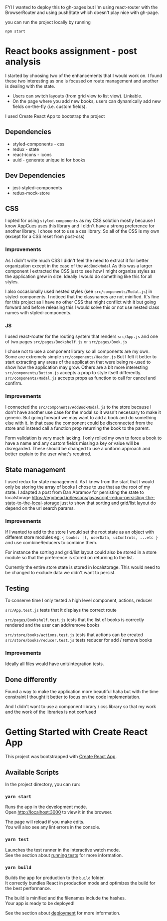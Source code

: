 FYI I wanted to deploy this to gh-pages but I'm using react-router with the BrowserRouter and
using pushState which doesn't play nice with gh-page.

you can run the project locally by running

`npm start`

# React books assignment - post analysis

I started by choosing two of the enhancements that I would work on. I found these two interesting
as one is focused on route management and another is dealing with the state.

- Users can switch layouts (from grid view to list view). Linkable.
- On the page where you add new books, users can dynamically add new fields on-the-fly
  (i.e. custom fields).

I used Create React App to bootstrap the project

## Dependencies

- styled-components - css
- redux - state
- react-icons - icons
- uuid - generate unique id for books

## Dev Dependencies

- jest-styled-components
- redux-mock-store

## CSS

I opted for using `styled-components` as my CSS solution mostly because I know AppCues uses this library
and I didn't have a strong preference for another library. I chose not to use a css library.
So all of the CSS is my own (except for a CSS reset from post-css)

### Improvements

As I didn't write much CSS I didn't feel the need to extract it for better organization except in the case of the `AddBookModal`
As this was a larger component I extracted the CSS just to see how I might organize styles as the application grew in size. Ideally
I would do something like this for all styles.

I also occasionally used nested styles (see `src/components/Modal.js`) in styled-components. I noticed that the classnames are not
minified. It's fine for this project as I have no other CSS that might conflict with it but going forward and before releasing this
I would solve this or not use nested class names with styled-components.

### JS

I used react-router for the routing system that renders `src/App.js` and one of two pages `src/pages/Bookshelf.js` or `src/pages/Book.js`

I chose not to use a component library so all components are my own. Some are extremely simple `src/components/Header.js` But I felt
it better to start extracting any areas of the application that were being re-used to show how the application may grow.
Others are a bit more interesting `src/components/Button.js` accepts a prop to style itself differently. `src/components/Modal.js`
accepts props as function to call for cancel and confirm.

### Improvements

I connected the `src/components/AddBookModal.js` to the store because I don't have another use case for the modal so it wasn't necessary
to make it generic. But going forward we may want to add a book and do something else with it. In that case the component could be disconnected
from the store and instead call a function prop returning the book to the parent.

Form validation is very much lacking. I only rolled my own to force a book to have a name and any custom fields missing a key or value
will be disregarded. These should be changed to use a uniform approach and better explain to the user what's required.

## State management

I used redux for state management. As I knew from the start that I would only be storing the array of books I
chose to use that as the root of my state. I adapted a post from Dan Abramov for persisting the state to localstorage
https://egghead.io/lessons/javascript-redux-persisting-the-state-to-the-local-storage
just to show that sorting and grid/list layout do depend on the url search params.

### Improvements

If I wanted to add to the store I would set the root state as an object with different store modules
eg: `{ books: [], userData, uiControls, ...etc }`
and use combineReducers to combine them.

For instance the sorting and grid/list layout could also be stored in a store module so that the preference is stored
on returning to the list.

Currently the entire store state is stored in localstorage. This would need to be changed to exclude
data we didn't want to persist.

## Testing

To conserve time I only tested a high level component, actions, reducer

`src/App.test.js` tests that it displays the correct route

`src/pages/Bookshelf.test.js` tests that the list of books is correctly rendered and the user can add/remove books

`src/store/books/actions.test.js` tests that actions can be created
`src/store/books/reducer.test.js` tests reducer for add / remove books

### Improvements

Ideally all files would have unit/integration tests.

## Done differently

Found a way to make the application more beautiful haha
but with the time constraint I thought it better to focus on the code implementation.

And I didn't want to use a component library / css library
so that my work and the work of the libraries is not confused

# Getting Started with Create React App

This project was bootstrapped with [Create React App](https://github.com/facebook/create-react-app).

## Available Scripts

In the project directory, you can run:

### `yarn start`

Runs the app in the development mode.\
Open [http://localhost:3000](http://localhost:3000) to view it in the browser.

The page will reload if you make edits.\
You will also see any lint errors in the console.

### `yarn test`

Launches the test runner in the interactive watch mode.\
See the section about [running tests](https://facebook.github.io/create-react-app/docs/running-tests) for more information.

### `yarn build`

Builds the app for production to the `build` folder.\
It correctly bundles React in production mode and optimizes the build for the best performance.

The build is minified and the filenames include the hashes.\
Your app is ready to be deployed!

See the section about [deployment](https://facebook.github.io/create-react-app/docs/deployment) for more information.
